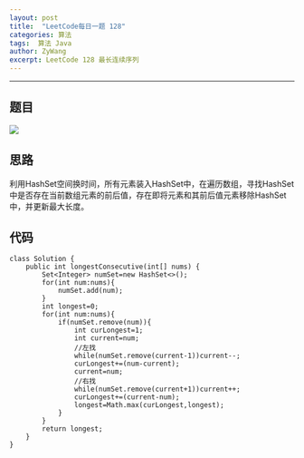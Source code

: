```yaml
---
layout: post
title:  "LeetCode每日一题 128"
categories: 算法
tags:  算法 Java
author: ZyWang
excerpt: LeetCode 128 最长连续序列
---
```


****
## 题目 ##

![](https://s1.ax1x.com/2020/06/06/tyGGwj.png)

## 思路 ##

利用HashSet空间换时间，所有元素装入HashSet中，在遍历数组，寻找HashSet中是否存在当前数组元素的前后值，存在即将元素和其前后值元素移除HashSet中，并更新最大长度。



## 代码 ##

    class Solution {
	    public int longestConsecutive(int[] nums) {
	        Set<Integer> numSet=new HashSet<>();
	        for(int num:nums){
	            numSet.add(num);
	        }
	        int longest=0;
	        for(int num:nums){
	            if(numSet.remove(num)){
	                int curLongest=1;
	                int current=num;
	                //左找
	                while(numSet.remove(current-1))current--;
	                curLongest+=(num-current);
	                current=num;
	                //右找
	                while(numSet.remove(current+1))current++;
	                curLongest+=(current-num);
	                longest=Math.max(curLongest,longest);
	            }
	        }
	        return longest;
	    }
	}